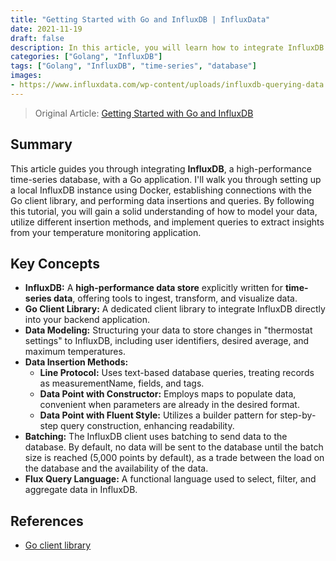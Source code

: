 ```yaml
---
title: "Getting Started with Go and InfluxDB | InfluxData"
date: 2021-11-19
draft: false
description: In this article, you will learn how to integrate InfluxDB with a Go application, enabling you to manage time-series data effectively.
categories: ["Golang", "InfluxDB"]
tags: ["Golang", "InfluxDB", "time-series", "database"]
images:
- https://www.influxdata.com/wp-content/uploads/influxdb-querying-data.png
---
```


> Original Article: [Getting Started with Go and InfluxDB](https://www.influxdata.com/blog/getting-started-go-influxdb/)

## Summary

This article guides you through integrating **InfluxDB**, a high-performance time-series database, with a Go application. I'll walk you through setting up a local InfluxDB instance using Docker, establishing connections with the Go client library, and performing data insertions and queries. By following this tutorial, you will gain a solid understanding of how to model your data, utilize different insertion methods, and implement queries to extract insights from your temperature monitoring application.


## Key Concepts

*   **InfluxDB:** A **high-performance data store** explicitly written for **time-series data**, offering tools to ingest, transform, and visualize data.
*   **Go Client Library:**  A dedicated client library to integrate InfluxDB directly into your backend application.
*   **Data Modeling:** Structuring your data to store changes in "thermostat settings" to InfluxDB, including user identifiers, desired average, and maximum temperatures.
*   **Data Insertion Methods:**
    *   **Line Protocol:** Uses text-based database queries, treating records as measurementName, fields, and tags.
    *   **Data Point with Constructor:** Employs maps to populate data, convenient when parameters are already in the desired format.
    *   **Data Point with Fluent Style:** Utilizes a builder pattern for step-by-step query construction, enhancing readability.
*   **Batching:** The InfluxDB client uses batching to send data to the database. By default, no data will be sent to the database until the batch size is reached (5,000 points by default), as a trade between the load on the database and the availability of the data.
*   **Flux Query Language:**  A functional language used to select, filter, and aggregate data in InfluxDB.

## References

*   [Go client library](https://pkg.go.dev/github.com/influxdata/influxdb-client-go/v2)
